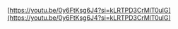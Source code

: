   [https://youtu.be/0y6FtKsg6J4?si=kLRTPD3CrMlT0ulG](https://youtu.be/0y6FtKsg6J4?si=kLRTPD3CrMlT0ulG)
  